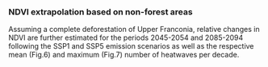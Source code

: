 ### NDVI extrapolation based on non-forest areas
Assuming a complete deforestation of Upper Franconia, relative changes in NDVI are further estimated for the periods 2045-2054 and 2085-2094 following the SSP1 and SSP5 emission scenarios as well as the respective mean (Fig.6) and maximum (Fig.7) number of heatwaves per decade. 
